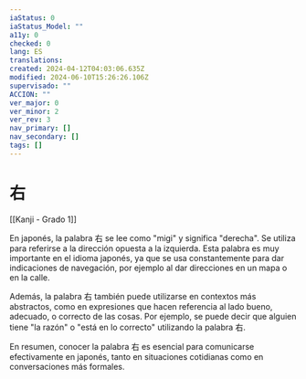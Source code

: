 ```yaml
---
iaStatus: 0
iaStatus_Model: ""
a11y: 0
checked: 0
lang: ES
translations: 
created: 2024-04-12T04:03:06.635Z
modified: 2024-06-10T15:26:26.106Z
supervisado: ""
ACCION: ""
ver_major: 0
ver_minor: 2
ver_rev: 3
nav_primary: []
nav_secondary: []
tags: []
---
```

# 右

[[Kanji - Grado 1]]

En japonés, la palabra 右 se lee como "migi" y significa "derecha". Se utiliza para referirse a la dirección opuesta a la izquierda. Esta palabra es muy importante en el idioma japonés, ya que se usa constantemente para dar indicaciones de navegación, por ejemplo al dar direcciones en un mapa o en la calle.

Además, la palabra 右 también puede utilizarse en contextos más abstractos, como en expresiones que hacen referencia al lado bueno, adecuado, o correcto de las cosas. Por ejemplo, se puede decir que alguien tiene "la razón" o "está en lo correcto" utilizando la palabra 右.

En resumen, conocer la palabra 右 es esencial para comunicarse efectivamente en japonés, tanto en situaciones cotidianas como en conversaciones más formales.
